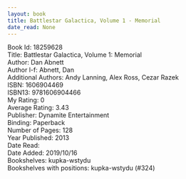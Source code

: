 ```yaml
---
layout: book
title: Battlestar Galactica, Volume 1 - Memorial
date_read: None
---
```


Book Id: 18259628<br />
Title: Battlestar Galactica, Volume 1: Memorial<br />
Author: Dan Abnett<br />
Author l-f: Abnett, Dan<br />
Additional Authors: Andy Lanning, Alex Ross, Cezar Razek<br />
ISBN: 1606904469<br />
ISBN13: 9781606904466<br />
My Rating: 0<br />
Average Rating: 3.43<br />
Publisher: Dynamite Entertainment<br />
Binding: Paperback<br />
Number of Pages: 128<br />
Year Published: 2013<br />
Date Read: <br />
Date Added: 2019/10/16<br />
Bookshelves: kupka-wstydu<br />
Bookshelves with positions: kupka-wstydu (#324)<br />

